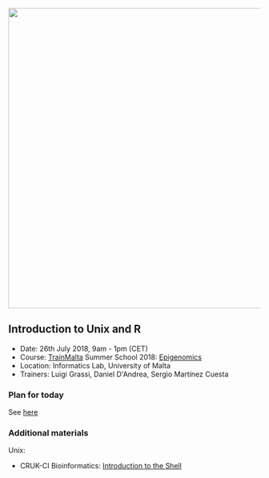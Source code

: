 
<p align="center">
<img src="figures/20180720_fwd_referencepoint_bs1_rpkm_5000_plotprofile_se.png" width="600">
</p>


## Introduction to Unix and R

- Date: 26th July 2018, 9am - 1pm (CET)
- Course: [TrainMalta]((https://www.um.edu.mt/project/trainmalta)) Summer School 2018: [Epigenomics](https://www.um.edu.mt/project/trainmalta/notices/summerschool2018epigenomics)
- Location: Informatics Lab, University of Malta
- Trainers: Luigi Grassi, Daniel D'Andrea, Sergio Martínez Cuesta



### Plan for today

See [here](https://www.um.edu.mt/__data/assets/pdf_file/0006/358098/TrainMalta_SummerSchool_Programme-final.pdf)





### Additional materials

Unix:

- CRUK-CI Bioinformatics: [Introduction to the Shell](https://github.com/bioinformatics-core-shared-training/crukci-cluster-transition/blob/master/session1-shell.md)
